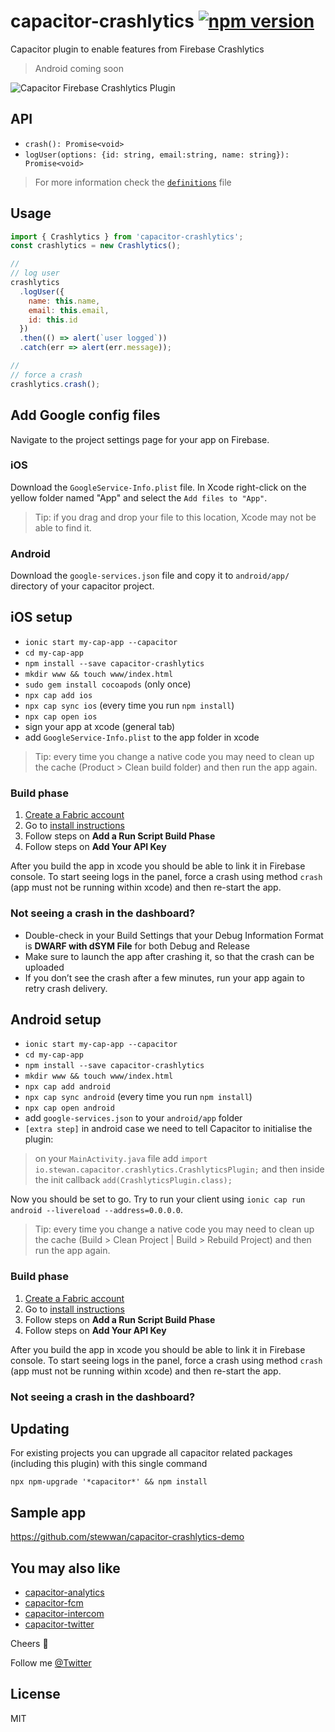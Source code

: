 # capacitor-crashlytics [![npm version](https://badge.fury.io/js/capacitor-crashlytics.svg)](https://badge.fury.io/js/capacitor-crashlytics)

Capacitor plugin to enable features from Firebase Crashlytics

> Android coming soon

![Capacitor Firebase Crashlytics Plugin](https://i.imgur.com/d2JLtWt.gif)

## API

- `crash(): Promise<void>`
- `logUser(options: {id: string, email:string, name: string}): Promise<void>`

> For more information check the [`definitions`](/src/definitions.ts) file

## Usage

```js
import { Crashlytics } from 'capacitor-crashlytics';
const crashlytics = new Crashlytics();

//
// log user
crashlytics
  .logUser({
    name: this.name,
    email: this.email,
    id: this.id
  })
  .then(() => alert(`user logged`))
  .catch(err => alert(err.message));

//
// force a crash
crashlytics.crash();
```

## Add Google config files

Navigate to the project settings page for your app on Firebase.

### iOS

Download the `GoogleService-Info.plist` file. In Xcode right-click on the yellow folder named "App" and select the `Add files to "App"`.

> Tip: if you drag and drop your file to this location, Xcode may not be able to find it.

### Android

Download the `google-services.json` file and copy it to `android/app/` directory of your capacitor project.

## iOS setup

- `ionic start my-cap-app --capacitor`
- `cd my-cap-app`
- `npm install --save capacitor-crashlytics`
- `mkdir www && touch www/index.html`
- `sudo gem install cocoapods` (only once)
- `npx cap add ios`
- `npx cap sync ios` (every time you run `npm install`)
- `npx cap open ios`
- sign your app at xcode (general tab)
- add `GoogleService-Info.plist` to the app folder in xcode

> Tip: every time you change a native code you may need to clean up the cache (Product > Clean build folder) and then run the app again.

### Build phase

1. [Create a Fabric account](https://fabric.io/kits?show_signup=true)
2. Go to [install instructions](https://fabric.io/kits/ios/crashlytics/install)
3. Follow steps on **Add a Run Script Build Phase**
4. Follow steps on **Add Your API Key**

After you build the app in xcode you should be able to link it in Firebase console. To start seeing logs in the panel, force a crash using method `crash` (app must not be running within xcode) and then re-start the app.

### Not seeing a crash in the dashboard?

- Double-check in your Build Settings that your Debug Information Format is **DWARF with dSYM File** for both Debug and Release
- Make sure to launch the app after crashing it, so that the crash can be uploaded
- If you don’t see the crash after a few minutes, run your app again to retry crash delivery.

## Android setup

- `ionic start my-cap-app --capacitor`
- `cd my-cap-app`
- `npm install --save capacitor-crashlytics`
- `mkdir www && touch www/index.html`
- `npx cap add android`
- `npx cap sync android` (every time you run `npm install`)
- `npx cap open android`
- add `google-services.json` to your `android/app` folder
- `[extra step]` in android case we need to tell Capacitor to initialise the plugin:

> on your `MainActivity.java` file add `import io.stewan.capacitor.crashlytics.CrashlyticsPlugin;` and then inside the init callback `add(CrashlyticsPlugin.class);`

Now you should be set to go. Try to run your client using `ionic cap run android --livereload --address=0.0.0.0`.

> Tip: every time you change a native code you may need to clean up the cache (Build > Clean Project | Build > Rebuild Project) and then run the app again.

### Build phase

1. [Create a Fabric account](https://fabric.io/kits?show_signup=true)
2. Go to [install instructions](https://fabric.io/kits/android/crashlytics/install)
3. Follow steps on **Add a Run Script Build Phase**
4. Follow steps on **Add Your API Key**

After you build the app in xcode you should be able to link it in Firebase console. To start seeing logs in the panel, force a crash using method `crash` (app must not be running within xcode) and then re-start the app.

### Not seeing a crash in the dashboard?

## Updating

For existing projects you can upgrade all capacitor related packages (including this plugin) with this single command

`npx npm-upgrade '*capacitor*' && npm install`

## Sample app

https://github.com/stewwan/capacitor-crashlytics-demo

## You may also like

- [capacitor-analytics](https://github.com/stewwan/capacitor-analytics)
- [capacitor-fcm](https://github.com/stewwan/capacitor-fcm)
- [capacitor-intercom](https://github.com/stewwan/capacitor-intercom)
- [capacitor-twitter](https://github.com/stewwan/capacitor-twitter)

Cheers 🍻

Follow me [@Twitter](https://twitter.com/StewanSilva)

## License

MIT

